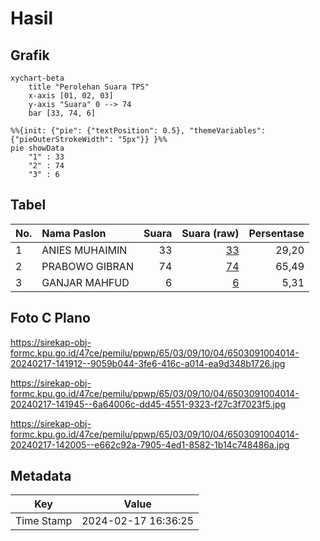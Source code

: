 # Hasil

## Grafik

```mermaid
xychart-beta
    title "Perolehan Suara TPS"
    x-axis [01, 02, 03]
    y-axis "Suara" 0 --> 74
    bar [33, 74, 6]
```

```mermaid
%%{init: {"pie": {"textPosition": 0.5}, "themeVariables": {"pieOuterStrokeWidth": "5px"}} }%%
pie showData
    "1" : 33
    "2" : 74
    "3" : 6
```

## Tabel

| No. | Nama Paslon    | Suara | Suara (raw) | Persentase |
|:--- |:-------------- | -----:| -----------:| ----------:|
| 1   | ANIES MUHAIMIN | 33    | [33][p-1]   | 29,20      |
| 2   | PRABOWO GIBRAN | 74    | [74][p-2]   | 65,49      |
| 3   | GANJAR MAHFUD  | 6     | [6][p-3]    | 5,31       |


[p-1]: https://github.com/gigit-pemilu/pemilu-2024-65-kalimantan-utara/blob/main/pilpres/hitung-suara/sub/65-kalimantan-utara/sub/03-nunukan/sub/09-nunukan-selatan/sub/1004-tanjung-harapan/sub/014-tps/sub/paslon-1.txt
[p-2]: https://github.com/gigit-pemilu/pemilu-2024-65-kalimantan-utara/blob/main/pilpres/hitung-suara/sub/65-kalimantan-utara/sub/03-nunukan/sub/09-nunukan-selatan/sub/1004-tanjung-harapan/sub/014-tps/sub/paslon-2.txt
[p-3]: https://github.com/gigit-pemilu/pemilu-2024-65-kalimantan-utara/blob/main/pilpres/hitung-suara/sub/65-kalimantan-utara/sub/03-nunukan/sub/09-nunukan-selatan/sub/1004-tanjung-harapan/sub/014-tps/sub/paslon-3.txt

## Foto C Plano

https://sirekap-obj-formc.kpu.go.id/47ce/pemilu/ppwp/65/03/09/10/04/6503091004014-20240217-141912--9059b044-3fe6-416c-a014-ea9d348b1726.jpg

https://sirekap-obj-formc.kpu.go.id/47ce/pemilu/ppwp/65/03/09/10/04/6503091004014-20240217-141945--6a64006c-dd45-4551-9323-f27c3f7023f5.jpg

https://sirekap-obj-formc.kpu.go.id/47ce/pemilu/ppwp/65/03/09/10/04/6503091004014-20240217-142005--e662c92a-7905-4ed1-8582-1b14c748486a.jpg


## Metadata

| Key        | Value               |
| ---------- | ------------------- |
| Time Stamp | 2024-02-17 16:36:25 |




